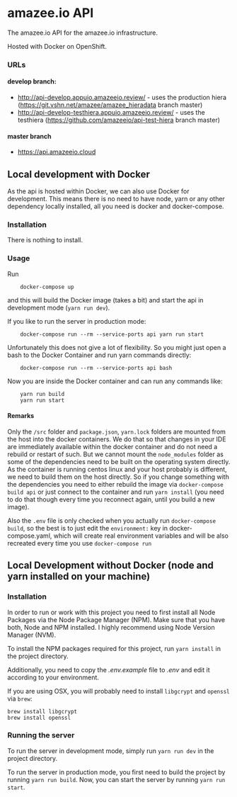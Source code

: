 # amazee.io API

The amazee.io API for the amazee.io infrastructure.

Hosted with Docker on OpenShift.

### URLs

#### develop branch:

- http://api-develop.appuio.amazeeio.review/ - uses the production hiera (https://git.vshn.net/amazee/amazee_hieradata branch master)
- http://api-develop-testhiera.appuio.amazeeio.review/ - uses the testhiera (https://github.com/amazeeio/api-test-hiera branch master)

#### master branch

- https://api.amazeeio.cloud

## Local development with Docker

As the api is hosted within Docker, we can also use Docker for development.
This means there is no need to have node, yarn or any other dependency locally installed, all you need is docker and docker-compose.

### Installation

There is nothing to install.

### Usage

Run

        docker-compose up

and this will build the Docker image (takes a bit) and start the api in development mode (`yarn run dev`).

If you like to run the server in production mode:

        docker-compose run --rm --service-ports api yarn run start

Unfortunately this does not give a lot of flexibility. So you might just open a bash to the Docker Container and run yarn commands directly:

        docker-compose run --rm --service-ports api bash

Now you are inside the Docker container and can run any commands like:

        yarn run build
        yarn run start

#### Remarks

Only the `/src` folder and `package.json`, `yarn.lock` folders are mounted from the host into the docker containers. We do that so that changes in your IDE are immediately available within the docker container and do not need a rebuild or restart of such. But we cannot mount the `node_modules` folder as some of the dependencies need to be built on the operating system directly. As the container is running centos linux and your host probably is different, we need to build them on the host directly. So if you change something with the dependencies you need to either rebuild the image via `docker-compose build api` or just connect to the container and run `yarn install` (you need to do that though every time you reconnect again, until you build a new image).

Also the `.env` file is only checked when you actually run `docker-compose build`, so the best is to just edit the `environment:` key in docker-compose.yaml, which will create real environment variables and will be also recreated every time you use `docker-compose run`

## Local Development without Docker (node and yarn installed on your machine)

### Installation

In order to run or work with this project you need to first install all Node
Packages via the Node Package Manager (NPM). Make sure that you have both, Node
and NPM installed. I highly recommend using Node Version Manager (NVM).

To install the NPM packages required for this project, run `yarn install` in the
project directory.

Additionally, you need to copy the *.env.example* file to *.env* and edit it
according to your environment.

If you are using OSX, you will probably need to install `libgcrypt` and
`openssl`  via `brew`:

```
brew install libgcrypt
brew install openssl
```

### Running the server

To run the server in development mode, simply run `yarn run dev` in the project
directory.

To run the server in production mode, you first need to build the project by
running `yarn run build`. Now, you can start the server by running `yarn run
start`.
